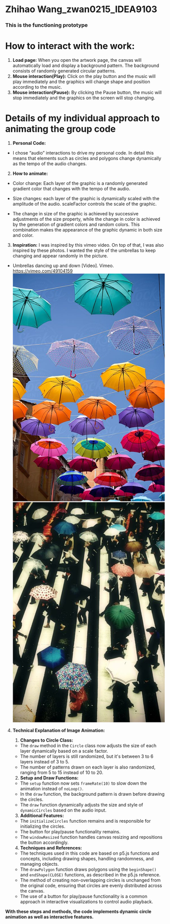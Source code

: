 # Zhihao Wang_zwan0215_IDEA9103
### This is the functioning prototype


# How to interact with the work:
1. **Load page:** When you open the artwork page, the canvas will automatically load and display a background pattern. The background consists of randomly generated circular patterns.
2. **Mouse interaction(Play):** Click on the play button and the music will play immediately and the graphics will change shape and position according to the music.
3. **Mouse interaction(Pause):** By clicking the Pause button, the music will stop immediately and the graphics on the screen will stop changing.

# Details of my individual approach to animating the group code
1. **Personal Code:** 

- I chose “audio” interactions to drive my personal code. In detail this means that elements such as circles and polygons change dynamically as the tempo of the audio changes.

2. **How to animate:**

- Color change: Each layer of the graphic is a randomly generated gradient color that changes with the tempo of the audio.

- Size changes: each layer of the graphic is dynamically scaled with the amplitude of the audio. scaleFactor controls the scale of the graphic.

- The change in size of the graphic is achieved by successive adjustments of the size property, while the change in color is achieved by the generation of gradient colors and random colors. This combination makes the appearance of the graphic dynamic in both size and color.


3. **Inspiration:**
I was inspired by this vimeo video. On top of that, I was also inspired by these photos. I wanted the style of the umbrellas to keep changing and appear randomly in the picture.

- Umbrellas dancing up and down  [Video]. Vimeo. https://vimeo.com/49104159
![Ambrella](assets/Umbrella.jpg)
![Ambrella](assets/Umbrella_2.jpg)

4. **Technical Explanation of Image Animation:**

   1. **Changes to Circle Class:**

   - The `draw` method in the `Circle` class now adjusts the size of each layer dynamically based on a scale factor.
   - The number of layers is still randomized, but it's between 3 to 6 layers instead of 3 to 5.
   - The number of patterns drawn on each layer is also randomized, ranging from 5 to 15 instead of 10 to 20.

   2. **Setup and Draw Functions:**

   - The `setup` function now sets `frameRate(10)` to slow down the animation instead of `noLoop()`.
   - In the `draw` function, the background pattern is drawn before drawing the circles.
   - The `draw` function dynamically adjusts the size and style of `dynamicCircles` based on the audio input.

   3. **Additional Features:**

    - The `initializeCircles` function remains and is responsible for initializing the circles.
    - The button for play/pause functionality remains.
    - The `windowResized` function handles canvas resizing and repositions the button accordingly.

   4. **Techniques and References:**

   - The techniques used in this code are based on p5.js functions and concepts, including drawing shapes, handling randomness, and managing objects.
   - The `drawPolygon` function draws polygons using the `beginShape()` and `endShape(CLOSE)` functions, as described in the p5.js reference.
   - The method of creating non-overlapping circles is unchanged from the original code, ensuring that circles are evenly distributed across the canvas.
   - The use of a button for play/pause functionality is a common approach in interactive visualizations to control audio playback.



**With these steps and methods, the code implements dynamic circle animation as well as interactive features.**